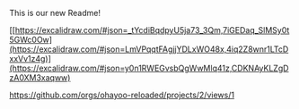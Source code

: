 This is our new Readme!

[[https://excalidraw.com/#json=_tYcdiBqdpyU5ja73_3Qm,7iGEDaq_SlMSy0t5GWc0Ow](https://excalidraw.com/#json=LmVPqqtFAgjjYDLxWO48x,4iq2Z8wnr1LTcDxxVv1z4g)](https://excalidraw.com/#json=y0n1RWEGvsbQgWwMlq41z,CDKNAyKLZgDzA0XM3xaqww)


https://github.com/orgs/ohayoo-reloaded/projects/2/views/1
